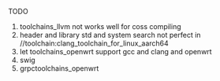 TODO
1. toolchains_llvm not works well for coss compiling
2. header and library std and system search not perfect in //toolchain:clang_toolchain_for_linux_aarch64
3. let toolchains_openwrt support gcc and clang and openwrt
4. swig
5. grpctoolchains_openwrt
